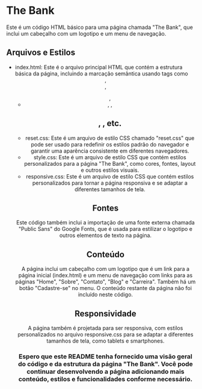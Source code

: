 # The Bank
Este é um código HTML básico para uma página chamada "The Bank", que inclui um cabeçalho com um logotipo e um menu de navegação.

## Arquivos e Estilos
- index.html: Este é o arquivo principal HTML que contém a estrutura básica da página, incluindo a marcação semântica usando tags como <header>, <nav>, <ul>, <li>, <a>, <h1>, <img>, etc.
- reset.css: Este é um arquivo de estilo CSS chamado "reset.css" que pode ser usado para redefinir os estilos padrão do navegador e garantir uma aparência consistente em diferentes navegadores.
- style.css: Este é um arquivo de estilo CSS que contém estilos personalizados para a página "The Bank", como cores, fontes, layout e outros estilos visuais.
- responsive.css: Este é um arquivo de estilo CSS que contém estilos personalizados para tornar a página responsiva e se adaptar a diferentes tamanhos de tela.

## Fontes
Este código também inclui a importação de uma fonte externa chamada "Public Sans" do Google Fonts, que é usada para estilizar o logotipo e outros elementos de texto na página.

## Conteúdo
A página inclui um cabeçalho com um logotipo que é um link para a página inicial (index.html) e um menu de navegação com links para as páginas "Home", "Sobre", "Contato", "Blog" e "Carreira". Também há um botão "Cadastre-se" no menu. O conteúdo restante da página não foi incluído neste código.

## Responsividade
A página também é projetada para ser responsiva, com estilos personalizados no arquivo responsive.css para se adaptar a diferentes tamanhos de tela, como tablets e smartphones.

### Espero que este README tenha fornecido uma visão geral do código e da estrutura da página "The Bank". Você pode continuar desenvolvendo a página adicionando mais conteúdo, estilos e funcionalidades conforme necessário. 
